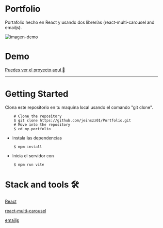 # Portfolio
Portafolio hecho en React y usando dos librerías (react-multi-carousel and emailjs).

![imagen-demo](https://lh3.googleusercontent.com/pw/AMWts8Dq0rDHWIJU5ma8cbWRVcrWNUM40sn4XVB3cPautYaFukVcGRLMklIjR9TEyCM9-GJVtyaA-aXlkeL_P8-_z9eU_g8fpH39LS5g6NyspZYRnE6axpLnqbcfh69-D29DZrUK9qA4pp0kmlsm0t8uUsNmL1oTqzO399fCBRTYhBZu519MKIdJyXz_jT805WAYwV634ig00Ava65bmwZBDbxR41GJzWrWa0yBDkuI48a1y9xtR3PLifcT9MxFWxObxXJfHX9WtyqweW-TjqBUQwIXTccO2UpJYk4gGUfoQT9lgUID74XrNfUHM3Ox0SIsB6ge9BOTkbcAJ8H1PWW1GBSB7hRoAFe3cYMFPFnzYS8W3po-j6Ks-6ZFS7H5rei8VhRK_mhjTz-Uo_MzMxb0jughQ7aErHwjq9SOSzWf1T5NMYbNHye5cpd4z_YXjYCXtQzzaG79H93dbB00wE317JWcsDPHQ9_8Symqe-IHNci103HvQ1xOlXR__ZeHs8GmFFosvWPm_E236Lo26B5T3vUXWV64RQlfgUsH_XKbEuleXOB3-2BhSLWVKa5YFpISKmFrpjtoBR72nqs_0ohFNuGq5mHPzucR9U7beZqB1XvKoRWkUCEU6udj2txstoQC9eGDoDNFzD8O_XVVzdBC0wxOLGb4YpESt93c7nFKeW_U06TAI2F2TsuRI3GkhVYVHVdsiB14nq8t_wm-mDuUgs0mKcRdSZO4-QyNPkp5V8IEejUH0MtLnlKwezOzbEi-5EOaw1vPTQUGLpmqRt3-5FijDG4Uyj0pvDNOE7EveTV38iR0Gl-AFEkUmKaA1KWI1mNQS3MgwfURMHvoL25kcB9cmKURqssxjchpv4OcQN5IbKA4nfHYH1hXNk3GI8cEE0-rxOAJlCwCL6ID-X4M4aQ=w1861-h954-no?authuser=0)

# Demo
[Puedes ver el proyecto aquí 🚀](https://tourmaline-sable-24956a.netlify.app)

---
# Getting Started
Clona este repositorio en tu maquina local usando el comando "git clone".
```
    # Clone the repository
    $ git clone https://github.com/jeinszz01/Portfolio.git
    # Move into the repository
    $ cd my-portfolio
```

* Instala las dependencias
```
    $ npm install
```

* Inicia el servidor con
```
    $ npm run vite
```

# Stack and tools 🛠️
[React](https://es.reactjs.org)

[react-multi-carousel](https://www.npmjs.com/package/react-multi-carousel)

[emailjs](https://www.emailjs.com
)
